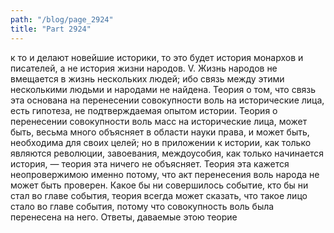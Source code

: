 ```yaml
---
path: "/blog/page_2924"
title: "Part 2924"
---
```


к то и делают новейшие историки, то это будет история монархов и писателей, а не история жизни народов.
V.
Жизнь народов не вмещается в жизнь нескольких людей; ибо связь между этими несколькими людьми и народами не найдена. Теория о том, что связь эта основана на перенесении совокупности воль на исторические лица, есть гипотеза, не подтверждаемая опытом истории.
Теория о перенесении совокупности воль масс на исторические лица, может быть, весьма много объясняет в области науки права, и может быть, необходима для своих целей; но в приложении к истории, как только являются революции, завоевания, междоусобия, как только начинается история, — теория эта ничего не объясняет.
Теория эта кажется неопровержимою именно потому, что акт перенесения воль народа не может быть проверен.
Какое бы ни совершилось событие, кто бы ни стал во главе события, теория всегда может сказать, что такое лицо стало во главе события, потому что совокупность воль была перенесена на него.
Ответы, даваемые этою теорие
